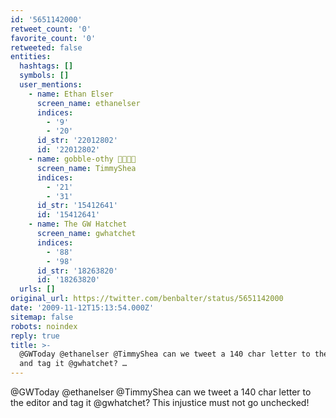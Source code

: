 ```yaml
---
id: '5651142000'
retweet_count: '0'
favorite_count: '0'
retweeted: false
entities:
  hashtags: []
  symbols: []
  user_mentions:
    - name: Ethan Elser
      screen_name: ethanelser
      indices:
        - '9'
        - '20'
      id_str: '22012802'
      id: '22012802'
    - name: gobble-othy 🚊🛫🏳️‍🌈
      screen_name: TimmyShea
      indices:
        - '21'
        - '31'
      id_str: '15412641'
      id: '15412641'
    - name: The GW Hatchet
      screen_name: gwhatchet
      indices:
        - '88'
        - '98'
      id_str: '18263820'
      id: '18263820'
  urls: []
original_url: https://twitter.com/benbalter/status/5651142000
date: '2009-11-12T15:13:54.000Z'
sitemap: false
robots: noindex
reply: true
title: >-
  @GWToday @ethanelser @TimmyShea can we tweet a 140 char letter to the editor
  and tag it @gwhatchet? …
---
```


@GWToday @ethanelser @TimmyShea can we tweet a 140 char letter to the editor and tag it @gwhatchet? This injustice must not go unchecked!